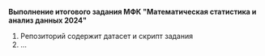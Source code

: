 <strong>Выполнение итогового задания МФК "Математическая статистика и анализ данных 2024"</strong>
1. Репозиторий содержит датасет и скрипт задания
2. ...
